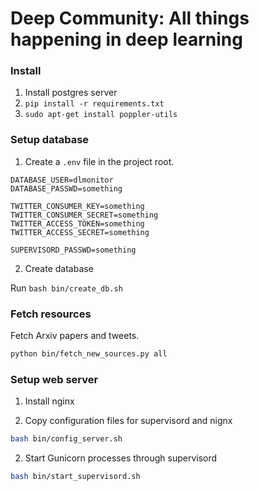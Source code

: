 # Deep Community: All things happening in deep learning

### Install

1. Install postgres server
2. `pip install -r requirements.txt`
3. `sudo apt-get install poppler-utils`

### Setup database

1. Create a `.env` file in the project root.

```
DATABASE_USER=dlmonitor
DATABASE_PASSWD=something

TWITTER_CONSUMER_KEY=something
TWITTER_CONSUMER_SECRET=something
TWITTER_ACCESS_TOKEN=something
TWITTER_ACCESS_SECRET=something

SUPERVISORD_PASSWD=something
```

2. Create database

Run `bash bin/create_db.sh`

### Fetch resources

Fetch Arxiv papers and tweets.

```bash
python bin/fetch_new_sources.py all
```

### Setup web server

1. Install nginx

2. Copy configuration files for supervisord and nignx

```bash
bash bin/config_server.sh
```

2. Start Gunicorn processes through supervisord

```bash
bash bin/start_supervisord.sh
```
